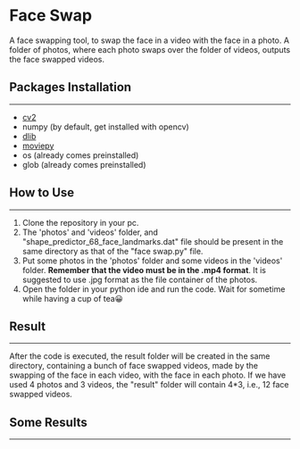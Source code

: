 # Face Swap
A face swapping tool, to swap the face in a video with the face in a photo. A folder of photos, where each photo swaps over the folder of videos, outputs the face swapped videos.

## Packages Installation
----
- [cv2](https://pypi.org/project/opencv-python/)
- numpy (by default, get installed with opencv)
- [dlib](https://medium.com/analytics-vidhya/how-to-install-dlib-library-for-python-in-windows-10-57348ba1117f)
- [moviepy](https://pypi.org/project/moviepy/)
- os (already comes preinstalled)
- glob (already comes preinstalled)

## How to Use
----
1. Clone the repository in your pc.
2. The 'photos' and 'videos' folder, and "shape_predictor_68_face_landmarks.dat" file should be present in the same directory as that of the "face swap.py" file.
3. Put some photos in the 'photos' folder and some videos in the 'videos' folder. **Remember that the video must be in the .mp4 format**. It is suggested to use .jpg format as the file container of the photos.
4. Open the folder in your python ide and run the code. Wait for sometime while having a cup of tea😀

## Result
----
After the code is executed, the result folder will be created in the same directory, containing a bunch of face swapped videos, made by the swapping of the face in each video, with the face in each photo. If we have used 4 photos and 3 videos, the "result" folder will contain 4*3, i.e., 12 face swapped videos.

## Some Results
----
